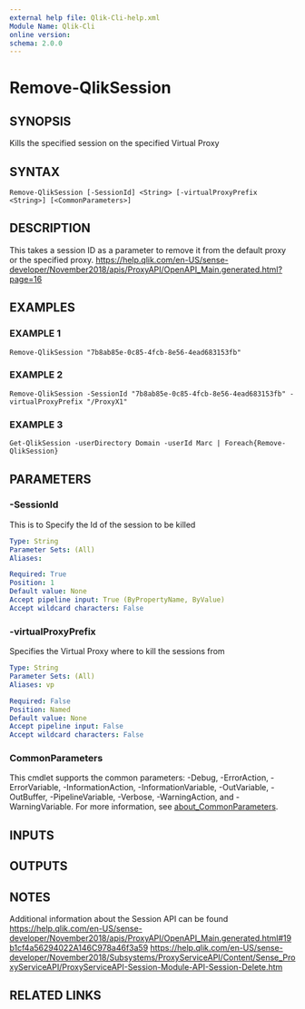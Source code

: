 ```yaml
---
external help file: Qlik-Cli-help.xml
Module Name: Qlik-Cli
online version:
schema: 2.0.0
---
```


# Remove-QlikSession

## SYNOPSIS
Kills the specified session on the specified Virtual Proxy

## SYNTAX

```
Remove-QlikSession [-SessionId] <String> [-virtualProxyPrefix <String>] [<CommonParameters>]
```

## DESCRIPTION
This takes a session ID as a parameter to remove it from the default proxy or the specified proxy.
https://help.qlik.com/en-US/sense-developer/November2018/apis/ProxyAPI/OpenAPI_Main.generated.html?page=16

## EXAMPLES

### EXAMPLE 1
```
Remove-QlikSession "7b8ab85e-0c85-4fcb-8e56-4ead683153fb"
```

### EXAMPLE 2
```
Remove-QlikSession -SessionId "7b8ab85e-0c85-4fcb-8e56-4ead683153fb" -virtualProxyPrefix "/ProxyX1"
```

### EXAMPLE 3
```
Get-QlikSession -userDirectory Domain -userId Marc | Foreach{Remove-QlikSession}
```

## PARAMETERS

### -SessionId
This is to Specify the Id of the session to be killed

```yaml
Type: String
Parameter Sets: (All)
Aliases:

Required: True
Position: 1
Default value: None
Accept pipeline input: True (ByPropertyName, ByValue)
Accept wildcard characters: False
```

### -virtualProxyPrefix
Specifies the Virtual Proxy where to kill the sessions from

```yaml
Type: String
Parameter Sets: (All)
Aliases: vp

Required: False
Position: Named
Default value: None
Accept pipeline input: False
Accept wildcard characters: False
```

### CommonParameters
This cmdlet supports the common parameters: -Debug, -ErrorAction, -ErrorVariable, -InformationAction, -InformationVariable, -OutVariable, -OutBuffer, -PipelineVariable, -Verbose, -WarningAction, and -WarningVariable. For more information, see [about_CommonParameters](http://go.microsoft.com/fwlink/?LinkID=113216).

## INPUTS

## OUTPUTS

## NOTES
Additional information about the Session API can be found
https://help.qlik.com/en-US/sense-developer/November2018/apis/ProxyAPI/OpenAPI_Main.generated.html#19b1cf4a56294022A146C978a46f3a59
https://help.qlik.com/en-US/sense-developer/November2018/Subsystems/ProxyServiceAPI/Content/Sense_ProxyServiceAPI/ProxyServiceAPI-Session-Module-API-Session-Delete.htm

## RELATED LINKS

